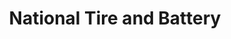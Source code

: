 ---
title: "National Tire and Battery"
url: /willoughby-hills/national-tire-and-battery/
shop: Autowerkstatt
---